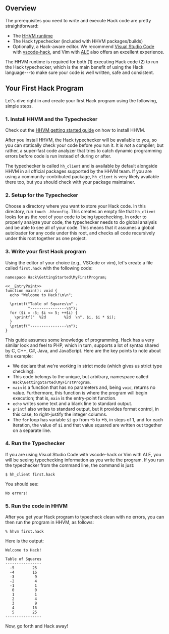 ## Overview

The prerequisites you need to write and execute Hack code are pretty straightforward:

* The [HHVM runtime](../../hhvm/getting-started/getting-started.md)
* The Hack typechecker (included with HHVM packages/builds)
* Optionally, a Hack-aware editor. We recommend [Visual Studio Code] with
  [vscode-hack], and Vim with [ALE] also offers an excellent experience.

The HHVM runtime is required for both (1) executing Hack code (2) to run the Hack typechecker, which
is the main benefit of using the Hack language---to make sure your code is well written, safe and consistent.

## Your First Hack Program

Let's dive right in and create your first Hack program using the following, simple steps.

### 1. Install HHVM and the Typechecker

Check out the [HHVM getting started guide](../../hhvm/getting-started/getting-started.md) on how
to install HHVM.

After you install HHVM, the Hack typechecker will be available to you, so you can statically check
your code before you run it. It is *not* a compiler; but rather, a super-fast code analyzer that tries
to catch dynamic programming errors before code is run instead of during or after.

The typechecker is called `hh_client` and is available by default alongside HHVM in all official
packages supported by the HHVM team. If you are using a community-contributed package, `hh_client`
is very likely available there too, but you should check with your package maintainer.

### 2. Setup for the Typechecker

Choose a directory where you want to store your Hack code. In this directory, run `touch .hhconfig`. This
creates an empty file that `hh_client` looks for as the *root* of your code to being typechecking. In
order to properly analyze your code, the typechecker needs to do global analysis and be able to see
all of your code. This means that it assumes a global autoloader for any code under this root, and
checks all code recursively under this root together as one project.

### 3. Write your first Hack program

Using the editor of your choice (e.g., VSCode or vim), let's create a file called `first.hack` with the following code:

```Hack
namespace Hack\GettingStarted\MyFirstProgram;

<<__EntryPoint>>
function main(): void {
  echo "Welcome to Hack!\n\n";

  \printf("Table of Squares\n" .
          "----------------\n");
  for ($i = -5; $i <= 5; ++$i) {
    \printf("  %2d        %2d  \n", $i, $i * $i);
  }
  \printf("----------------\n");
}

```

This guide assumes some knowledge of programming. Hack has a very similar look and feel to PHP, which in
turn, supports a lot of syntax shared by C, C++, C#, Java, and JavaScript. Here are the key points to note about this example:

* We declare that we're working in strict mode (which gives us strict type checking).
* This code belongs to the unique, but arbitrary, namespace called `Hack\GettingStarted\MyFirstProgram`.
* `main` is a function that has no parameters and, being `void`, returns no value. Furthermore, this function
is where the program will begin execution; that is, `main` is the entry-point function.
* `echo` writes some text and a blank line to standard output.
* `printf` also writes to standard output, but it provides format control, in this case, to right-justify the integer columns.
* The `for` loop has variable `$i` go from -5 to +5, in steps of 1, and for each iteration, the value
of `$i` and that value squared are written out together on a separate line.

### 4. Run the Typechecker

If you are using Visual Studio Code with vscode-hack or Vim with ALE, you will be seeing typechecking information as you write the program. If you run the typechecker from the command line, the command is just:

```
$ hh_client first.hack
```

You should see:

```
No errors!
```

### 5. Run the code in HHVM

After you get your Hack program to typecheck clean with no errors, you can then run the
program in HHVM, as follows:

```
% hhvm first.hack
```

Here is the output:

```
Welcome to Hack!

Table of Squares
----------------
  -5        25
  -4        16
  -3         9
  -2         4
  -1         1
   0         0
   1         1
   2         4
   3         9
   4        16
   5        25
----------------

```

Now, go forth and Hack away!

[Visual Studio Code]: https://code.visualstudio.com
[vscode-hack]: https://marketplace.visualstudio.com/items?itemName=pranayagarwal.vscode-hack
[ALE]: https://github.com/w0rp/ale
